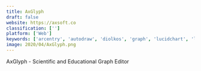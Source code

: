 ```yaml
---
title: AxGlyph
draft: false 
website: https://axsoft.co
classification: ['']
platform: ['Web']
keywords: ['arcentry', 'autodraw', 'diolkos', 'graph', 'lucidchart', 'lumenrt', 'visio', 'wireflow', 'draw.io', 'textografo']
image: 2020/04/AxGlyph.png
---
```

AxGlyph - Scientific and Educational Graph Editor